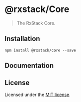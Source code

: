 # @rxstack/Core

> The RxStack Core.

## Installation

```
npm install @rxstack/core --save
```

## Documentation

## License

Licensed under the [MIT license](LICENSE).